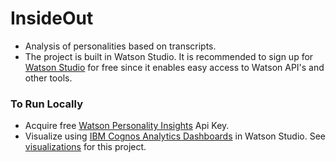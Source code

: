 # InsideOut
- Analysis of personalities based on transcripts.
- The project is built in Watson Studio. It is recommended to sign up for <a href="https://www.ibm.com/cloud/watson-studio">Watson Studio</a> for free since it enables easy access to Watson API's and other tools.
### To Run Locally
- Acquire free <a href="https://www.ibm.com/watson/services/personality-insights/">Watson Personality Insights</a> Api Key.
- Visualize using <a href="https://www.ibm.com/products/cognos-analytics">IBM Cognos Analytics Dashboards</a> in Watson Studio.
See <a href="https://dataplatform.cloud.ibm.com/dashboards/4e72ca8a-3519-4627-ac7c-d94493fa1e66/view/5f67dc1621a93d904ec3dce407cc2d507c362759b3bbd152d3d67b4906357697f36a1a93c82d480fd916036af6ef170dc9">visualizations</a> for this project.
